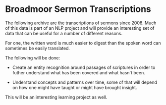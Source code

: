 # Broadmoor Sermon Transcriptions 
The following archive are the transcriptions of sermons since 2008. Much of this data is part of an NLP project and will provide an interesting set of data that can be useful for a number of different reasons. 

For one, the written word is much easier to digest than the spoken word can sometimes be easily translated. 

 The following will be done: 

* Create an entity recognition around passages of scriptures in order to futher understand what has been covered and what hasn't been. 

* Understand concepts and patterns over time, some of that will depend on how one might have taught or might have brought insight. 

This will be an interesting learning project as well.